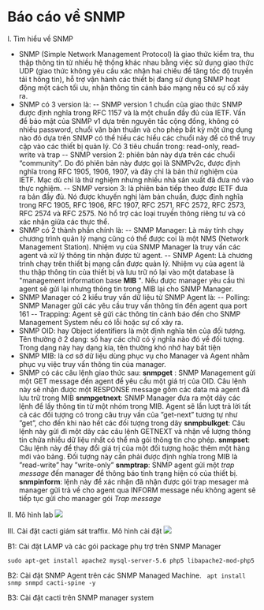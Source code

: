 Báo cáo về SNMP
==========

I. Tìm hiểu về SNMP
- SNMP (Simple Network Management Protocol) là giao thức kiểm tra, thu thập thông tin từ nhiều hệ thống khác nhau bằng việc sử dụng giao thức UDP (giao thức không yêu cầu xác nhận hai chiều để tăng tốc độ truyền tải t hông tin), hỗ trợ vận hành các thiết bị đang sử dụng SNMP hoạt động một cách tối ưu, nhận thông tin cảnh báo mạng nếu có sự cố xảy ra.
- SNMP có 3 version là:
-- SNMP version 1 chuẩn của giao thức SNMP được định nghĩa trong RFC 1157 và là một chuẩn đầy đủ của IETF. Vấn đề bảo mật của SNMP v1 dựa trên nguyên tắc cộng đồng, không có nhiều password, chuổi văn bản thuần và cho phép bất kỳ một ứng dụng nào đó dựa trên SNMP có thể hiểu các hiểu các chuổi này để có thể truy cập vào các thiết bị quản lý. Có 3 tiêu chuẩn trong: read-only, read-write và trap
-- SNMP version 2: phiên bản này dựa trên các chuổi “community”. Do đó phiên bản này được gọi là SNMPv2c, được định nghĩa trong RFC 1905, 1906, 1907, và đây chỉ là bản thử nghiệm của IETF. Mạc dù chỉ là thử nghiệm nhưng nhiều nhà sản xuất đã đưa nó vào thực nghiệm.
-- SNMP version 3: là phiên bản tiếp theo được IETF đưa ra bản đầy đủ. Nó được khuyến nghị làm bản chuẩn, được định nghĩa trong RFC 1905, RFC 1906, RFC 1907, RFC 2571, RFC 2572, RFC 2573, RFC 2574 và RFC 2575. Nó hổ trợ các loại truyền thông riêng tư và có xác nhận giữa các thực thể.
- SNMP có 2 thành phần chính là:
-- SNMP Manager: Là máy tính chạy chương trình quản lý mạng cũng có thể được coi là một NMS (Network Management Station). Nhiệm vụ của SNMP Manager là truy vấn các agent và  xử lý thông tin nhận được từ agent.
-- SNMP Agent: Là chương trình chạy trên thiết bị mạng cần được quản lý. Nhiệm vụ của agent là thu thập thông tin của thiết bị và lưu trữ nó lại vào một database là "management information base **MIB** ". Nếu được manager yêu cầu thì agent sẽ gửi lại nhưng thông tin trong MIB lại cho SNMP Manager.
- SNMP Manager có 2 kiểu truy vấn dữ liệu từ SNMP Agent là:
-- Polling: SNMP Manager gửi các yêu cầu truy vấn thông tin đến agent qua port 161
-- Trapping: Agent sẽ gửi các thông tin cảnh báo đến cho SNMP Management System nếu có lỗi hoặc sự cố xảy ra.
- SNMP OID: hay Object identifiers là một định nghĩa tên của đối tượng.
 Tên thường ở 2 dạng: số hay các chữ có ý nghĩa nào đó về đối tượng. Trong dạng này hay dạng kia, tên thường khó nhớ hay bất tiện
 - SNMP MIB: là cơ sở dữ liệu dùng phục vụ cho Manager và Agent nhằm phục vụ việc truy vấn thông tin của manager.
- SNMP có các câu lệnh giao thức sau:
**snmpget** : SNMP Management gửi một GET message đến agent để yêu cầu một giá trị của OID. Câu lệnh này sẽ nhận được một RESPONSE message gồm các data mà agent đã lưu trữ trong MIB
**snmpgetnext**: SNMP Manager đưa ra một dãy các lệnh để lấy thông tin từ một nhóm trong MIB. Agent sẽ lần lượt trả lời tất cả các đối tượng có trong câu truy vấn của ”get-next” tương tự như ”get”, cho đến khi nào hết các đối tượng trong dãy
**snmpbulkget**: Câu lệnh này gửi đi một dãy các câu lệnh GETNEXT và nhận về lượng thông tin chứa nhiều dữ liệu nhất có thể mà gói thông tin cho phép.
**snmpset**: Câu lệnh này để thay đổi giá trị của một đối tượng hoặc thêm một hàng mới vào bảng. Đối tượng này cần phải được định nghĩa trong MIB là ”read-write” hay ”write-only”
**snmptrap**: SNMP agent gửi một *trap message* đến manager để thông báo tình trạng hiện có của thiết bị.
**snmpinform**: lệnh này để xác nhận đã nhận được gói trap mesager mà manager gửi trả về cho agent qua INFORM message nếu không agent sẽ tiếp tục gửi cho manager gói *Trap message*

II. Mô hình lab
![](imgs/20170919-145600.png)

III. Cài đặt cacti giám sát traffix.
Mô hình cài đặt
![](imgs/20170919-145942.png)

B1: Cài đặt LAMP và các gói package phụ trợ trên SNMP Manager

``` sudo apt-get install apache2 mysql-server-5.6 php5 libapache2-mod-php5 ```

B2: Cài đặt SNMP Agent trên các SNMP Managed Machine.
``` apt install snmp snmpd cacti-spine -y```

B3: Cài đặt cacti trên SNMP manager system


